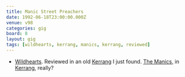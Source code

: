 ```yaml
---
title: Manic Street Preachers
date: 1992-06-18T23:00:00.000Z
venue: v98
categories: gig
board: 8
layout: gig
tags: [wildhearts, kerrang, manics, kerrang, reviewed]
---
```

+ <a href="/wiki/wildhearts">Wildhearts</a>.
Reviewed in an old <a href="/wiki/kerrang">Kerrang</a> I just found. <a href="/wiki/manics">The Manics</a>, in <a href="/wiki/kerrang">Kerrang</a>, really?